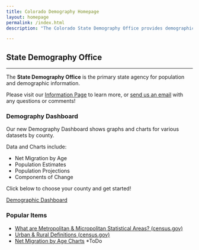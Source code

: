 ```yaml
---
title: Colorado Demography Homepage
layout: homepage
permalink: /index.html
description: "The Colorado State Demography Office provides demographic and economic information for Regions, Counties, and Communities in Colorado."

---  
```

## State Demography Office
---
The **State Demography Office** is the primary state agency for population and demographic information.

Please visit our [Information Page](/information#about-the-state-demography-office) to learn more, or [send us an email](/contact#contact-us) with any questions or comments!

### Demography Dashboard

Our new Demography Dashboard shows graphs and charts for various datasets by county.

Data and Charts include:


- Net Migration by Age
- Population Estimates
- Population Projections
- Components of Change

Click below to choose your county and get started!


<a href="https://gis.dola.colorado.gov/demographic_dashboard/">Demographic Dashboard</a>


### Popular Items

- [What are Metropolitan & Micropolitan Statistical Areas? (census.gov)](http://www.census.gov/population/metro/)
- [Urban & Rural Definitions (census.gov)](http://www.census.gov/geo/reference/ua/urban-rural-2010.html)
- [Net Migration by Age Charts](https://dola.colorado.gov/demog_webapps/netMigrationByAgeComparison.jsf) *ToDo
